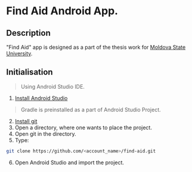 # Find Aid Android App.

## Description

"Find Aid" app is designed as a part of the thesis work for [Moldova State University][3].

## Initialisation
>Using Android Studio IDE.
1. [Install Android Studio][1]
>Gradle is preinstalled as a part of Android Studio Project.
2. [Install git][2]
3. Open a directory, where one wants to place the project.
4. Open git in the directory.
5. Type:
```bash
git clone https://github.com/<account_name>/find-aid.git
```
6. Open Android Studio and import the project.

[1]:https://developer.android.com/studio/index.html
[2]:https://git-scm.com/download/
[3]:http://usm.md/


